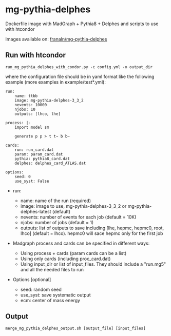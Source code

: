 mg-pythia-delphes
=================

Dockerfile image with MadGraph + Pythia8 + Delphes and scripts to use with htcondor

Images available on: [franaln/mg-pythia-delphes](https://hub.docker.com/r/franaln/mg-pythia-delphes)


## Run with htcondor

`
run_mg_pythia_delphes_with_condor.py -c config.yml -o output_dir
`

where the configuration file should be in yaml format like the following example (more examples in example/test*.yml):

```
run:
    name: ttbb
    image: mg-pythia-delphes-3_3_2
    nevents: 10000
    njobs: 10
    outputs: [lhco, lhe]

process: |-
    import model sm

    generate p p > t t~ b b~

cards:
    run: run_card.dat
    param: param_card.dat
    pythia: pythia8_card.dat
    delphes: delphes_card_ATLAS.dat

options:
    seed: 0
    use_syst: False
```

- run:
    - name: name of the run (required)
    - image: image to use, mg-pythia-delphes-3_3_2 or mg-pythia-delphes-latest (default)
    - nevents: number of events for each job (default = 10K)
    - njobs: number of jobs (default = 1)
    - outputs: list of outputs to save including [lhe, hepmc, hepmc0, root, lhco] (default = lhco). hepmc0 will sace hepmc only for the first job

- Madgraph process and cards can be specified in different ways:
    - Using process + cards (param cards can be a list)
    - Using only cards (including proc_card.dat)
    - Using input_dir or list of input_files. They should include a "run.mg5" and all the needed files to run

- Options [optional]
    - seed: random seed
    - use_syst: save systematic output
    - ecm: center of mass energy


## Output

`
merge_mg_pythia_delphes_output.sh [output_file] [input_files]
`